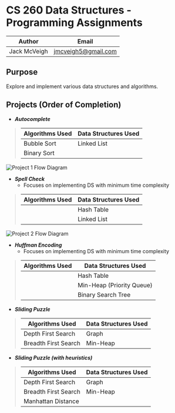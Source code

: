# CS 260 Data Structures - Programming Assignments

| Author | Email |
| ------ | ----- |
| Jack McVeigh | <jmcveigh5@gmail.com> |

## Purpose
Explore and implement various data structures and algorithms.

## Projects (Order of Completion)
* ***Autocomplete***

>| Algorithms Used | Data Structures Used |
>| --------------- | -------------------- |
>| Bubble Sort | Linked List |
>| Binary Sort |  |

![Project 1 Flow Diagram](https://raw.githubusercontent.com/Data-Structures-Assignments/autocomplete/doc/p1_flow.png)

* ***Spell Check***
  * Focuses on implementing DS with minimum time complexity

>| Algorithms Used | Data Structures Used |
>| --------------- | -------------------- |
>|  | Hash Table |
>|  | Linked List |

![Project 2 Flow Diagram](https://raw.githubusercontent.com/Data-Structures-Assignments/spellcheck/doc/p2_flow.png)

* ***Huffman Encoding***
  * Focuses on implementing DS with minimum time complexity

>| Algorithms Used | Data Structures Used |
>| --------------- | -------------------- |
>|  | Hash Table |
>|  | Min-Heap (Priority Queue) |
>|  | Binary Search Tree |

* ***Sliding Puzzle***

>| Algorithms Used | Data Structures Used |
>| --------------- | -------------------- |
>| Depth First Search | Graph |
>| Breadth First Search | Min-Heap |

* ***Sliding Puzzle (with heuristics)***

>| Algorithms Used | Data Structures Used |
>| --------------- | -------------------- |
>| Depth First Search | Graph |
>| Breadth First Search | Min-Heap |
>| Manhattan Distance |  |
